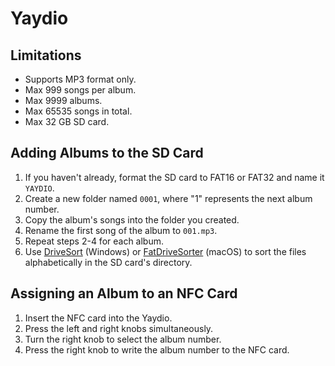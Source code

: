 # Yaydio

## Limitations

- Supports MP3 format only.
- Max 999 songs per album.
- Max 9999 albums.
- Max 65535 songs in total.
- Max 32 GB SD card.


## Adding Albums to the SD Card

1.  If you haven't already, format the SD card to FAT16 or FAT32 and name it `YAYDIO`.
2.  Create a new folder named `0001`, where "1" represents the next album number.
3.  Copy the album's songs into the folder you created.
4.  Rename the first song of the album to `001.mp3`.
5.  Repeat steps 2-4 for each album.
6.  Use [DriveSort](https://www.anerty.net/software/file/DriveSort/?lang=en) (Windows) or [FatDriveSorter](https://fat-drive-sorter.netlify.app) (macOS) to sort the files alphabetically in the SD card's directory.


## Assigning an Album to an NFC Card

1. Insert the NFC card into the Yaydio.
2. Press the left and right knobs simultaneously.
3. Turn the right knob to select the album number.
4. Press the right knob to write the album number to the NFC card.
